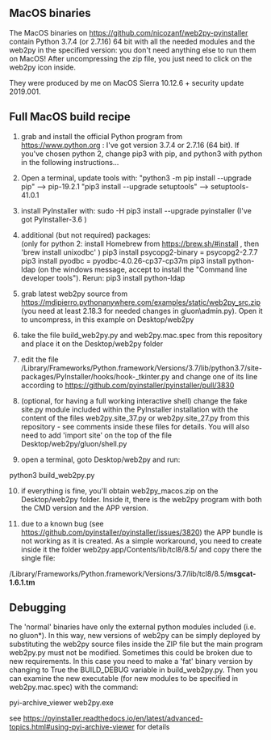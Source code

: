## MacOS binaries

The MacOS binaries on https://github.com/nicozanf/web2py-pyinstaller contain Python 3.7.4 (or 2.7.16) 64 bit with all the needed modules and the web2py in the specified version: you don't need anything else to run them on MacOS! After uncompressing the zip file, you just need to click on the web2py icon inside.  

They were produced by me on MacOS Sierra 10.12.6 + security update 2019.001.

## Full MacOS build recipe

1. grab and install the official Python program from https://www.python.org : I've got version 3.7.4 or 2.7.16 (64 bit). If you've chosen python 2, change pip3 with pip, and python3 with python in the following instructions...

2. Open a terminal, update tools with:
"python3 -m pip install --upgrade pip" --> pip-19.2.1
"pip3 install --upgrade setuptools" --> setuptools-41.0.1


3. install PyInstaller with: 
sudo -H pip3 install --upgrade pyinstaller (I've got PyInstaller-3.6 )

4. additional (but not required) packages:  
(only for python 2: install Homebrew from https://brew.sh/#install , then 'brew install unixodbc' )
pip3 install psycopg2-binary = psycopg2-2.7.7
pip3 install pyodbc = pyodbc-4.0.26-cp37-cp37m
pip3 install python-ldap (on the windows message, accept to install the "Command line developer tools"). Rerun:
pip3 install python-ldap

5. grab latest web2py source from https://mdipierro.pythonanywhere.com/examples/static/web2py_src.zip (you need at least 2.18.3 for needed changes in gluon\admin.py). Open it to uncompress, in this example on Desktop/web2py


6. take the file build_web2py.py and web2py.mac.spec  from this repository and place it on the Desktop/web2py  folder  

7. edit the file /Library/Frameworks/Python.framework/Versions/3.7/lib/python3.7/site-packages/PyInstaller/hooks/hook-_tkinter.py and change one of its line according to https://github.com/pyinstaller/pyinstaller/pull/3830  

8. (optional, for having a full working interactive shell) change the fake site.py module included within the PyInstaller installation with the content of the files web2py.site_37.py or web2py.site_27.py from this repository - see comments inside these files for details.
 You will also need to add 'import site' on the top of the file Desktop/web2py/gluon/shell.py 

9. open a terminal, goto Desktop/web2py and run:  

python3 build_web2py.py

10. if everything is fine, you'll obtain web2py_macos.zip on the Desktop/web2py  folder. Inside it, there is the web2py program with both the CMD version and the APP version.  

11. due to a known bug (see https://github.com/pyinstaller/pyinstaller/issues/3820) the APP bundle is not working as it is created. As a simple workaround, you need to create inside it the folder web2py.app/Contents/lib/tcl8/8.5/ and copy there the single file:  

/Library/Frameworks/Python.framework/Versions/3.7/lib/tcl8/8.5/**msgcat-1.6.1.tm**  

## Debugging
The 'normal' binaries have only the external python modules included (i.e. no gluon*). In this way, new versions of web2py can be simply deployed by substituting the web2py source files inside the ZIP file but the main program web2py.py must not be modified.
Sometimes this could be broken due to new requirements. In this case you need to make a 'fat' binary version by changing to True the BUILD_DEBUG variable in build_web2py.py. Then you can examine the new executable (for new modules to be specified in web2py.mac.spec) with the command:  

pyi-archive_viewer web2py.exe  

see https://pyinstaller.readthedocs.io/en/latest/advanced-topics.html#using-pyi-archive-viewer for details


